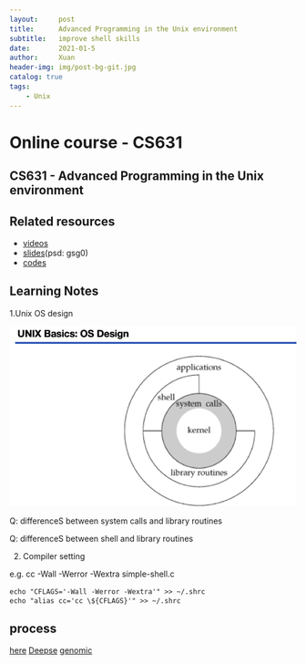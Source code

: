 ```yaml
---
layout:     post
title:      Advanced Programming in the Unix environment
subtitle:   improve shell skills
date:       2021-01-5
author:     Xuan
header-img: img/post-bg-git.jpg
catalog: true
tags:
    - Unix
---
```


# Online course - CS631
## CS631 - Advanced Programming in the Unix environment

## Related resources
- [videos](https://www.bilibili.com/video/BV1e54y1t73h?p=3)
- [slides](https://pan.baidu.com/s/1rRJEO8t0y7IWiqh9ZYdsrQ)(psd: gsg0)
- [codes](https://stevens.netmeister.org/631/apue-code.tar.gz)

## Learning Notes

1.Unix OS design 

![OS design](/img/post-ct-unixos.png)

Q: differenceS between system calls and library routines

Q: differenceS between shell and library routines

2. Compiler setting

e.g. cc -Wall -Werror -Wextra simple-shell.c

```
echo "CFLAGS='-Wall -Werror -Wextra'" >> ~/.shrc
echo "alias cc='cc \${CFLAGS}'" >> ~/.shrc
```


## process
[here](https://www.bilibili.com/video/BV1e54y1t73h?p=4)
[Deepse](https://www.bilibili.com/video/BV1V64y1Z7Ti)
[genomic](https://www.bilibili.com/video/BV1Zz4y1r7vs)